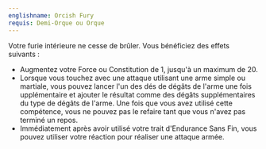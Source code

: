 ```yaml
---
englishname: Orcish Fury
requis: Demi-Orque ou Orque
---
```

Votre furie intérieure ne cesse de brûler. Vous bénéficiez des effets suivants : 

 - Augmentez votre Force ou Constitution de 1, jusqu'à un maximum de 20.
 - Lorsque vous touchez avec une attaque utilisant une arme simple ou martiale, vous pouvez lancer l'un des dés de dégâts de l'arme une fois upplémentaire et ajouter le résultat comme des dégâts supplémentaires du type de dégâts de l'arme. Une fois que vous avez utilisé cette compétence, vous ne pouvez pas le refaire tant que vous n'avez pas terminé un repos.
 - Immédiatement après avoir utilisé votre trait d'Endurance Sans Fin, vous pouvez utiliser votre réaction pour réaliser une attaque armée.
